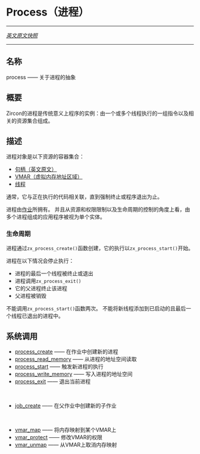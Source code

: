<!-- # Process -->
# Process（进程）
---

[*英文原文快照*](https://github.com/fuchsia-mirror/zircon/blob/c90f6a56c60f0484be9f610096fb8d58edfef424/docs/objects/process.md)

---
<!-- ## NAME -->
## 名称

<!-- process - Process abstraction -->
process —— 关于进程的抽象

<!-- ## SYNOPSIS -->
## 概要

<!-- A zircon process is an instance of a program in the traditional
sense: a set of instructions which will be executed by one or more
threads, along with a collection of resources. -->
Zircon的进程是传统意义上程序的实例：由一个或多个线程执行的一组指令以及相关的资源集合组成。

<!-- ## DESCRIPTION -->
## 描述

<!-- The process object is a container of the following resources: -->
进程对象是以下资源的容器集合：

<!-- + [Handles](../handles.md)
+ [Virtual Memory Address Regions](vm_address_region.md)
+ [Threads](thread.md) -->
+ [句柄（英文原文）](https://github.com/fuchsia-mirror/zircon/blob/master/docs/handles.md)
+ [VMAR（虚拟内存地址区域）](vm_address_region.md)
+ [线程](thread.md)

<!-- In general, it is associated with code which it is executing until it is
forcefully terminated or the program exits. -->
通常，它与正在执行的代码相关联，直到强制终止或程序退出为止。

<!-- Processes are owned by [jobs](job.md) and allow an application that is
composed by more than one process to be treated as a single entity, from the
perspective of resource and permission limits, as well as lifetime control. -->
进程由[作业](job.md)所拥有。
并且从资源和权限限制以及生命周期的控制的角度上看，由多个进程组成的应用程序被视为单个实体。

<!-- ### Lifetime -->
### 生命周期

<!-- A process is created via `zx_process_create()` and its execution begins with
`zx_process_start()`. -->
进程通过`zx_process_create()`函数创建，它的执行以`zx_process_start()`开始。

<!-- The process stops execution when:
+ the last thread is terminated or exits
+ the process calls  ``zx_process_exit()``
+ the parent job terminates the process
+ the parent job is destroyed -->
进程在以下情况会停止执行：
+ 进程的最后一个线程被终止或退出
+ 进程调用``zx_process_exit()``
+ 它的父进程终止该进程
+ 父进程被销毁

<!-- The call to `zx_process_start()` cannot be issued twice. New threads cannot
be added to a process that was started and then its last thread has exited. -->
不能调用`zx_process_start()`函数两次。
不能将新线程添加到已启动的且最后一个线程已退出的进程中。

<!-- ## SYSCALLS -->
## 系统调用

<!-- + [process_create](../syscalls/process_create.md) - create a new process within a job
+ [process_read_memory](../syscalls/process_read_memory.md) - read from a process's address space
+ [process_start](../syscalls/process_start.md) - cause a new process to start executing
+ [process_write_memory](../syscalls/process_write_memory.md) - write to a process's address space
+ [process_exit](../syscalls/process_exit.md) - exit the current process -->
+ [process_create](../syscalls/process_create.md) —— 在作业中创建新的进程
+ [process_read_memory](../syscalls/process_read_memory.md) —— 从进程的地址空间读取
+ [process_start](../syscalls/process_start.md) —— 触发新进程的执行
+ [process_write_memory](../syscalls/process_write_memory.md) —— 写入进程的地址空间
+ [process_exit](../syscalls/process_exit.md) —— 退出当前进程
<br>

<!-- + [job_create](../syscalls/job_create.md) - create a new job within a parent job -->
+ [job_create](../syscalls/job_create.md) —— 在父作业中创建新的子作业
<br>

<!-- + [vmar_map](../syscalls/vmar_map.md) - Map memory into an address space range
+ [vmar_protect](../syscalls/vmar_protect.md) - Change permissions on an address space range
+ [vmar_unmap](../syscalls/vmar_unmap.md) - Unmap memory from an address space range -->
+ [vmar_map](../syscalls/vmar_map.md) —— 将内存映射到某个VMAR上
+ [vmar_protect](../syscalls/vmar_protect.md) —— 修改VMAR的权限
+ [vmar_unmap](../syscalls/vmar_unmap.md) —— 从VMAR上取消内存映射
